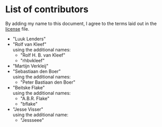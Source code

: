 # List of contributors

By adding my name to this document, I agree to the terms laid out in the
[license](LICENSE.md) file.

<!-- Add your name at moment of joining, so the end -->

* "Luuk Lenders"
* "Rolf van Kleef"<br/>
  using the additional names:
  * "Rolf H. B. van Kleef"
  * "rhbvkleef"
* "Martijn Verkleij"
* "Sebastiaan den Boer"<br/>
  using the additional names:
  * "Peter Bastiaan den Boer"
* "Beitske Flake"<br/>
  using the additional names:
  * "A.B.R. Flake"
  * "bflake"
* "Jesse Visser"<br/>
    using the additional name:
    * "Jessseee"